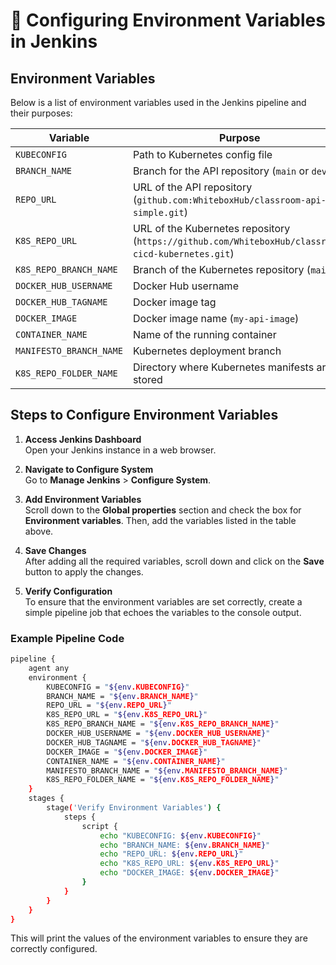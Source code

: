 # 📄 Configuring Environment Variables in Jenkins

## Environment Variables

Below is a list of environment variables used in the Jenkins pipeline and their purposes:

| Variable                     | Purpose                                                  |
|------------------------------|----------------------------------------------------------|
| `KUBECONFIG`                 | Path to Kubernetes config file                           |
| `BRANCH_NAME`                | Branch for the API repository (`main` or `dev`)        |
| `REPO_URL`                   | URL of the API repository (`github.com:WhiteboxHub/classroom-api-simple.git`) |
| `K8S_REPO_URL`               | URL of the Kubernetes repository (`https://github.com/WhiteboxHub/classroom-cicd-kubernetes.git`) |
| `K8S_REPO_BRANCH_NAME`       | Branch of the Kubernetes repository (`main`)            |
| `DOCKER_HUB_USERNAME`        | Docker Hub username                                      |
| `DOCKER_HUB_TAGNAME`         | Docker image tag                                         |
| `DOCKER_IMAGE`               | Docker image name (`my-api-image`)                      |
| `CONTAINER_NAME`             | Name of the running container                            |
| `MANIFESTO_BRANCH_NAME`      | Kubernetes deployment branch                             |
| `K8S_REPO_FOLDER_NAME`       | Directory where Kubernetes manifests are stored         |

## Steps to Configure Environment Variables

1. **Access Jenkins Dashboard**  
   Open your Jenkins instance in a web browser.

2. **Navigate to Configure System**  
   Go to **Manage Jenkins** > **Configure System**.

3. **Add Environment Variables**  
   Scroll down to the **Global properties** section and check the box for **Environment variables**. Then, add the variables listed in the table above.

4. **Save Changes**  
   After adding all the required variables, scroll down and click on the **Save** button to apply the changes.

5. **Verify Configuration**  
   To ensure that the environment variables are set correctly, create a simple pipeline job that echoes the variables to the console output.

### Example Pipeline Code

```sh
pipeline {
    agent any
    environment {
        KUBECONFIG = "${env.KUBECONFIG}"
        BRANCH_NAME = "${env.BRANCH_NAME}"
        REPO_URL = "${env.REPO_URL}"
        K8S_REPO_URL = "${env.K8S_REPO_URL}"
        K8S_REPO_BRANCH_NAME = "${env.K8S_REPO_BRANCH_NAME}"
        DOCKER_HUB_USERNAME = "${env.DOCKER_HUB_USERNAME}"
        DOCKER_HUB_TAGNAME = "${env.DOCKER_HUB_TAGNAME}"
        DOCKER_IMAGE = "${env.DOCKER_IMAGE}"
        CONTAINER_NAME = "${env.CONTAINER_NAME}"
        MANIFESTO_BRANCH_NAME = "${env.MANIFESTO_BRANCH_NAME}"
        K8S_REPO_FOLDER_NAME = "${env.K8S_REPO_FOLDER_NAME}"
    }
    stages {
        stage('Verify Environment Variables') {
            steps {
                script {
                    echo "KUBECONFIG: ${env.KUBECONFIG}"
                    echo "BRANCH_NAME: ${env.BRANCH_NAME}"
                    echo "REPO_URL: ${env.REPO_URL}"
                    echo "K8S_REPO_URL: ${env.K8S_REPO_URL}"
                    echo "DOCKER_IMAGE: ${env.DOCKER_IMAGE}"
                }
            }
        }
    }
}
```

This will print the values of the environment variables to ensure they are correctly configured.